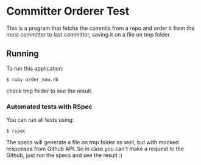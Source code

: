# Committer Orderer Test

This is a program that fetchs the commits from a repo and order it from the most
committer to last committer, saving it on a file on tmp folder.

## Running

To run this application:

    $ ruby order_now.rb

check tmp folder to see the result.

### Automated tests with RSpec

You can run all tests using:

    $ rspec

The specs will generate a file on tmp folder as well, but with mocked responses
from Github API. So in case you can't make a request to the Github, just run
the specs and see the result :)
